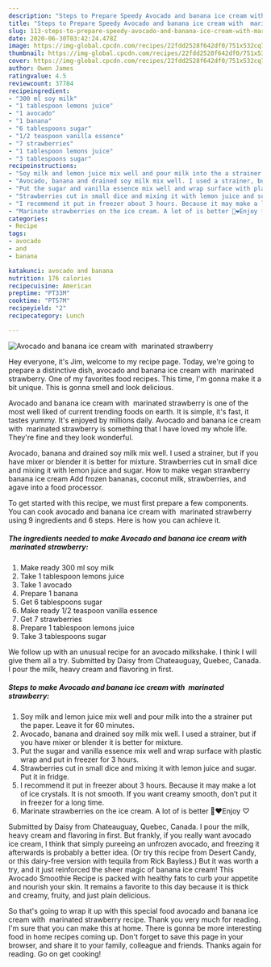 ```yaml
---
description: "Steps to Prepare Speedy Avocado and banana ice cream with  marinated strawberry"
title: "Steps to Prepare Speedy Avocado and banana ice cream with  marinated strawberry"
slug: 113-steps-to-prepare-speedy-avocado-and-banana-ice-cream-with-marinated-strawberry
date: 2020-06-30T03:42:24.478Z
image: https://img-global.cpcdn.com/recipes/22fdd2528f642df0/751x532cq70/avocado-and-banana-ice-cream-with-marinated-strawberry-recipe-main-photo.jpg
thumbnail: https://img-global.cpcdn.com/recipes/22fdd2528f642df0/751x532cq70/avocado-and-banana-ice-cream-with-marinated-strawberry-recipe-main-photo.jpg
cover: https://img-global.cpcdn.com/recipes/22fdd2528f642df0/751x532cq70/avocado-and-banana-ice-cream-with-marinated-strawberry-recipe-main-photo.jpg
author: Owen James
ratingvalue: 4.5
reviewcount: 37784
recipeingredient:
- "300 ml soy milk"
- "1 tablespoon lemons juice"
- "1 avocado"
- "1 banana"
- "6 tablespoons sugar"
- "1/2 teaspoon vanilla essence"
- "7 strawberries"
- "1 tablespoon lemons juice"
- "3 tablespoons sugar"
recipeinstructions:
- "Soy milk and lemon juice mix well and pour milk into the a strainer put the paper. Leave it for 60 minutes."
- "Avocado, banana and drained soy milk mix well. I used a strainer, but if you have mixer or blender it is better for mixture."
- "Put the sugar and vanilla essence mix well and wrap surface with plastic wrap and put in freezer for 3 hours."
- "Strawberries cut in small dice and mixing it with lemon juice and sugar. Put it in fridge."
- "I recommend it put in freezer about 3 hours. Because it may make a lot of ice crystals. It is not smooth. If you want creamy smooth, don’t put it in freezer for a long time."
- "Marinate strawberries on the ice cream. A lot of is better 🍓❤️Enjoy ♡"
categories:
- Recipe
tags:
- avocado
- and
- banana

katakunci: avocado and banana 
nutrition: 176 calories
recipecuisine: American
preptime: "PT33M"
cooktime: "PT57M"
recipeyield: "2"
recipecategory: Lunch

---
```



![Avocado and banana ice cream with  marinated strawberry](https://img-global.cpcdn.com/recipes/22fdd2528f642df0/751x532cq70/avocado-and-banana-ice-cream-with-marinated-strawberry-recipe-main-photo.jpg)

Hey everyone, it's Jim, welcome to my recipe page. Today, we're going to prepare a distinctive dish, avocado and banana ice cream with  marinated strawberry. One of my favorites food recipes. This time, I'm gonna make it a bit unique. This is gonna smell and look delicious.

Avocado and banana ice cream with  marinated strawberry is one of the most well liked of current trending foods on earth. It is simple, it's fast, it tastes yummy. It's enjoyed by millions daily. Avocado and banana ice cream with  marinated strawberry is something that I have loved my whole life. They're fine and they look wonderful.

Avocado, banana and drained soy milk mix well. I used a strainer, but if you have mixer or blender it is better for mixture. Strawberries cut in small dice and mixing it with lemon juice and sugar. How to make vegan strawberry banana ice cream Add frozen bananas, coconut milk, strawberries, and agave into a food processor.


To get started with this recipe, we must first prepare a few components. You can cook avocado and banana ice cream with  marinated strawberry using 9 ingredients and 6 steps. Here is how you can achieve it.

<!--inarticleads1-->

##### The ingredients needed to make Avocado and banana ice cream with  marinated strawberry:

1. Make ready 300 ml soy milk
1. Take 1 tablespoon lemons juice
1. Take 1 avocado
1. Prepare 1 banana
1. Get 6 tablespoons sugar
1. Make ready 1/2 teaspoon vanilla essence
1. Get 7 strawberries
1. Prepare 1 tablespoon lemons juice
1. Take 3 tablespoons sugar


We follow up with an unusual recipe for an avocado milkshake. I think I will give them all a try. Submitted by Daisy from Chateauguay, Quebec, Canada. I pour the milk, heavy cream and flavoring in first. 

<!--inarticleads2-->

##### Steps to make Avocado and banana ice cream with  marinated strawberry:

1. Soy milk and lemon juice mix well and pour milk into the a strainer put the paper. Leave it for 60 minutes.
1. Avocado, banana and drained soy milk mix well. I used a strainer, but if you have mixer or blender it is better for mixture.
1. Put the sugar and vanilla essence mix well and wrap surface with plastic wrap and put in freezer for 3 hours.
1. Strawberries cut in small dice and mixing it with lemon juice and sugar. Put it in fridge.
1. I recommend it put in freezer about 3 hours. Because it may make a lot of ice crystals. It is not smooth. If you want creamy smooth, don’t put it in freezer for a long time.
1. Marinate strawberries on the ice cream. A lot of is better 🍓❤️Enjoy ♡


Submitted by Daisy from Chateauguay, Quebec, Canada. I pour the milk, heavy cream and flavoring in first. But frankly, if you really want avocado ice cream, I think that simply pureeing an unfrozen avocado, and freezing it afterwards is probably a better idea. (Or try this recipe from Desert Candy, or this dairy-free version with tequila from Rick Bayless.) But it was worth a try, and it just reinforced the sheer magic of banana ice cream! This Avocado Smoothie Recipe is packed with healthy fats to curb your appetite and nourish your skin. It remains a favorite to this day because it is thick and creamy, fruity, and just plain delicious. 

So that's going to wrap it up with this special food avocado and banana ice cream with  marinated strawberry recipe. Thank you very much for reading. I'm sure that you can make this at home. There is gonna be more interesting food in home recipes coming up. Don't forget to save this page in your browser, and share it to your family, colleague and friends. Thanks again for reading. Go on get cooking!
